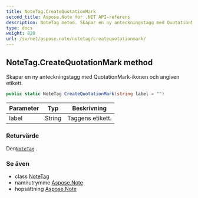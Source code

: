 ```yaml
---
title: NoteTag.CreateQuotationMark
second_title: Aspose.Note för .NET API-referens
description: NoteTag metod. Skapar en ny anteckningstagg med QuotationMarkikonen och angiven etikett.
type: docs
weight: 820
url: /sv/net/aspose.note/notetag/createquotationmark/
---
```

## NoteTag.CreateQuotationMark method

Skapar en ny anteckningstagg med QuotationMark-ikonen och angiven etikett.

```csharp
public static NoteTag CreateQuotationMark(string label = "")
```

| Parameter | Typ | Beskrivning |
| --- | --- | --- |
| label | String | Taggens etikett. |

### Returvärde

Den[`NoteTag`](../) .

### Se även

* class [NoteTag](../)
* namnutrymme [Aspose.Note](../../notetag/)
* hopsättning [Aspose.Note](../../../)


